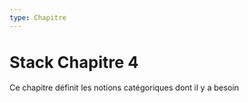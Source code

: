 ```yaml
---
type: Chapitre
---
```


# Stack Chapitre 4

Ce chapitre définit les notions catégoriques dont il y a besoin



